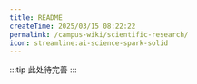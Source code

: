 ```yaml
---
title: README
createTime: 2025/03/15 08:22:22
permalink: /campus-wiki/scientific-research/
icon: streamline:ai-science-spark-solid
---
```


:::tip
此处待完善
:::